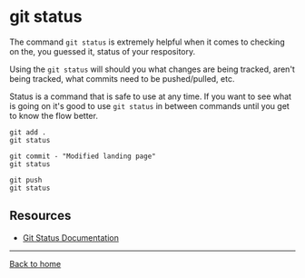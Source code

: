 # git status

The command `git status` is extremely helpful when it comes to checking on the, you guessed it, status of your respository. 

Using the `git status` will should you what changes are being tracked, aren't being tracked, what commits need to be pushed/pulled, etc.

Status is a command that is safe to use at any time.
If you want to see what is going on it's good to use `git status` in between commands until you get to know the flow better.

```
git add .
git status

git commit - "Modified landing page"
git status

git push
git status
```

## Resources
- [Git Status Documentation](https://git-scm.com/docs/git-status)
---

[Back to home](../README.md)